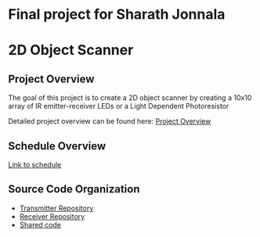 # Final project for Sharath Jonnala
# 2D Object Scanner

## Project Overview

The goal of this project is to create a 2D object scanner by creating a 10x10 array of IR emitter-receiver LEDs or a Light Dependent Photoresistor

Detailed project overview can be found here: [Project Overview](https://github.com/cu-ecen-aeld/final-project-Sharath-Jonnala/wiki/Project-Overview)

## Schedule Overview
[Link to schedule](https://github.com/cu-ecen-aeld/final-project-chaisuresh/wiki/Project-Schedule)

## Source Code Organization
* [Transmitter Repository](https://github.com/cu-ecen-aeld/final-project-chaisuresh)
* [Receiver Repository](https://github.com/cu-ecen-aeld/final-project-Sharath-Jonnala)
* [Shared code](https://github.com/cu-ecen-aeld/final-project-chaithra-sharath)
